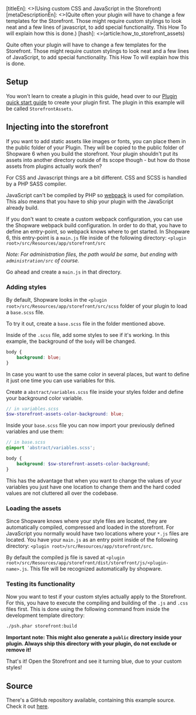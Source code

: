 [titleEn]: <>(Using custom CSS and JavaScript in the Storefront)
[metaDescriptionEn]: <>(Quite often your plugin will have to change a few templates for the Storefront. Those might require custom stylings to look neat and a few lines of javascript, to add special functionality. This How To will explain how this is done.)
[hash]: <>(article:how_to_storefront_assets)

Quite often your plugin will have to change a few templates for the Storefront.
Those might require custom stylings to look neat and a few lines of JavaScript, to add special functionality.
This How To will explain how this is done.

## Setup

You won't learn to create a plugin in this guide, head over to our [Plugin quick start guide](./../2-internals/4-plugins/010-plugin-quick-start.md) to
create your plugin first.
The plugin in this example will be called `StorefrontAssets`.

## Injecting into the storefront

If you want to add static assets like images or fonts, you can place them in the public folder of your Plugin.
They will be copied to the public folder of Shopware 6 when you build the storefront. Your plugin shouldn't
put its assets into another directory outside of its scope though -  but how do those assets from plugins actually work then?

For CSS and Javascript things are a bit different. CSS and SCSS is handled by a PHP SASS compiler.

JavaScript can't be compiled by PHP so [webpack](https://webpack.js.org/) is used for compilation.
This also means that you have to ship your plugin with the JavaScript already build.

If you don't want to create a custom webpack configuration, you can use the Shopware webpack build 
configuration. In order to do that, you have to define an entry-point, so webpack knows where to get started.
In Shopware 6, this entry-point is a `main.js` file inside of the following directory:
`<plugin root>/src/Resources/app/storefront/src`

*Note: For administration files, the path would be same, but ending with `administration/src` of course.*

Go ahead and create a `main.js` in that directory.

### Adding styles

By default, Shopware looks in the `<plugin root>/src/Resources/app/storefront/src/scss` folder of your plugin to load a `base.scss` file.

To try it out, create a `base.scss` file in the folder mentioned above.

Inside of the `.scss` file, add some styles to see if it's working. In this example, 
the background of the `body` will be changed.

```scss
body {
    background: blue;
}
```

In case you want to use the same color in several places, but want to define it just one time you can use variables for this.

Create a `abstract/variables.scss` file inside your styles folder and define your background color variable.
```scss
// in variables.scss
$sw-storefront-assets-color-background: blue;
```

Inside your `base.scss` file you can now import your previously defined variables and use them:
```scss
// in base.scss
@import 'abstract/variables.scss';

body {
    background: $sw-storefront-assets-color-background;
}
```

This has the advantage that when you want to change the values of your variables you just have one location to change them and the hard coded values are not cluttered all over the codebase.

### Loading the assets

Since Shopware knows where your style files are located, they are automatically compiled, compressed 
and loaded in the storefront. For JavaScript you normally would have two locations where your `*.js` files
are located. You have your `main.js` as an entry point  inside of the following directory: `<plugin root>/src/Resources/app/storefront/src`.

By default the compiled js file is saved at
`<plugin root>/src/Resources/app/storefront/dist/storefront/js/<plugin-name>.js`.
This file will be recognized automatically by shopware.

### Testing its functionality

Now you want to test if your custom styles actually apply to the Storefront.
For this, you have to execute the compiling and building of the `.js` and `.css` files first.
This is done using the following command from inside the development template directory:

```bash
./psh.phar storefront:build
```

**Important note: This might also generate a `public` directory inside your plugin. Always ship this directory with your plugin,
do not exclude or remove it!**

That's it! Open the Storefront and see it turning blue, due to your custom styles!

## Source

There's a GitHub repository available, containing this example source.
Check it out [here](https://github.com/shopware/swag-docs-storefront-assets).
